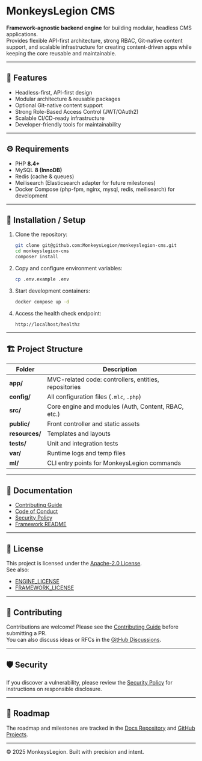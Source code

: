 # MonkeysLegion CMS

**Framework-agnostic backend engine** for building modular, headless CMS applications.  
Provides flexible API-first architecture, strong RBAC, Git-native content support, and scalable infrastructure for creating content-driven apps while keeping the core reusable and maintainable.

---

## 🚀 Features

- Headless-first, API-first design  
- Modular architecture & reusable packages  
- Optional Git-native content support  
- Strong Role-Based Access Control (JWT/OAuth2)  
- Scalable CI/CD-ready infrastructure  
- Developer-friendly tools for maintainability  

---

## ⚙️ Requirements

- PHP **8.4+**  
- MySQL **8 (InnoDB)**  
- Redis (cache & queues)  
- Meilisearch (Elasticsearch adapter for future milestones)  
- Docker Compose (php-fpm, nginx, mysql, redis, meilisearch) for development  

---

## 🧩 Installation / Setup

1. Clone the repository:
   ```bash
   git clone git@github.com:MonkeysLegion/monkeyslegion-cms.git
   cd monkeyslegion-cms
   composer install
   ```
2. Copy and configure environment variables:
   ```bash
   cp .env.example .env
   ```
3. Start development containers:
   ```bash
   docker compose up -d
   ```
4. Access the health check endpoint:
   ```
   http://localhost/healthz
   ```

---

## 🏗️ Project Structure

| Folder | Description |
|---------|--------------|
| **app/** | MVC-related code: controllers, entities, repositories |
| **config/** | All configuration files (`.mlc`, `.php`) |
| **src/** | Core engine and modules (Auth, Content, RBAC, etc.) |
| **public/** | Front controller and static assets |
| **resources/** | Templates and layouts |
| **tests/** | Unit and integration tests |
| **var/** | Runtime logs and temp files |
| **ml/** | CLI entry points for MonkeysLegion commands |

---

## 📘 Documentation

- [Contributing Guide](./CONTRIBUTING.md)  
- [Code of Conduct](./CODE_OF_CONDUCT.md)  
- [Security Policy](./SECURITY.md)  
- [Framework README](./FRAMEWORK_README.md)  

---

## 🧠 License

This project is licensed under the [Apache-2.0 License](./LICENSE).  
See also:
- [ENGINE_LICENSE](./ENGINE_LICENSE)
- [FRAMEWORK_LICENSE](./FRAMEWORK_LICENSE)

---

## 🤝 Contributing

Contributions are welcome! Please see the [Contributing Guide](./CONTRIBUTING.md) before submitting a PR.  
You can also discuss ideas or RFCs in the [GitHub Discussions](https://github.com/orgs/MonkeysLegion/discussions).

---

## 🛡️ Security

If you discover a vulnerability, please review the [Security Policy](./SECURITY.md) for instructions on responsible disclosure.

---

## 🧭 Roadmap

The roadmap and milestones are tracked in the [Docs Repository](https://github.com/MonkeysLegion/monkeyslegion-cms-docs) and [GitHub Projects](https://github.com/orgs/MonkeysLegion/projects).

---

© 2025 MonkeysLegion. Built with precision and intent.
